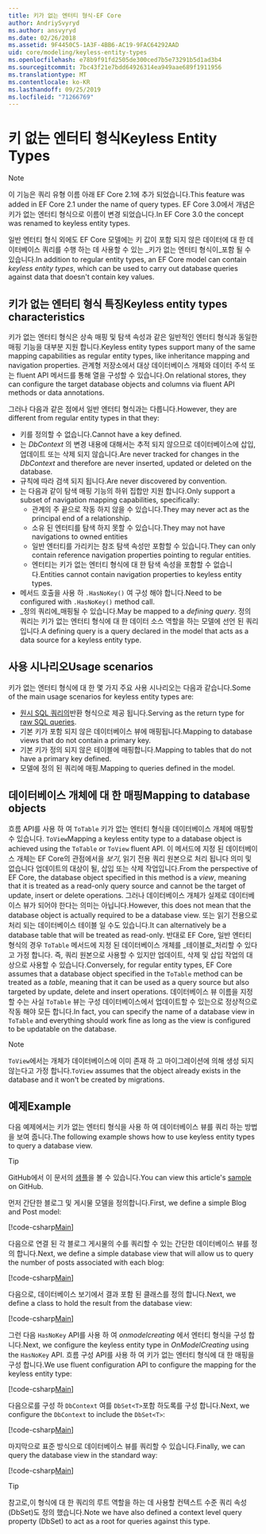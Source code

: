 ```yaml
---
title: 키가 없는 엔터티 형식-EF Core
author: AndriySvyryd
ms.author: ansvyryd
ms.date: 02/26/2018
ms.assetid: 9F4450C5-1A3F-4BB6-AC19-9FAC64292AAD
uid: core/modeling/keyless-entity-types
ms.openlocfilehash: e78b9f91fd2505de300ced7b5e73291b5d1ad3b4
ms.sourcegitcommit: 7bc43f21e7bdd64926314ea949aae689f1911956
ms.translationtype: MT
ms.contentlocale: ko-KR
ms.lasthandoff: 09/25/2019
ms.locfileid: "71266769"
---
```

# <a name="keyless-entity-types"></a><span data-ttu-id="656a5-102">키 없는 엔터티 형식</span><span class="sxs-lookup"><span data-stu-id="656a5-102">Keyless Entity Types</span></span>
> [!NOTE]
> <span data-ttu-id="656a5-103">이 기능은 쿼리 유형 이름 아래 EF Core 2.1에 추가 되었습니다.</span><span class="sxs-lookup"><span data-stu-id="656a5-103">This feature was added in EF Core 2.1 under the name of query types.</span></span> <span data-ttu-id="656a5-104">EF Core 3.0에서 개념은 키가 없는 엔터티 형식으로 이름이 변경 되었습니다.</span><span class="sxs-lookup"><span data-stu-id="656a5-104">In EF Core 3.0 the concept was renamed to keyless entity types.</span></span>

<span data-ttu-id="656a5-105">일반 엔터티 형식 외에도 EF Core 모델에는 키 값이 포함 되지 않은 데이터에 대 한 데이터베이스 쿼리를 수행 하는 데 사용할 수 있는 _키가 없는 엔터티 형식이_포함 될 수 있습니다.</span><span class="sxs-lookup"><span data-stu-id="656a5-105">In addition to regular entity types, an EF Core model can contain _keyless entity types_, which can be used to carry out database queries against data that doesn't contain key values.</span></span>

## <a name="keyless-entity-types-characteristics"></a><span data-ttu-id="656a5-106">키가 없는 엔터티 형식 특징</span><span class="sxs-lookup"><span data-stu-id="656a5-106">Keyless entity types characteristics</span></span>

<span data-ttu-id="656a5-107">키가 없는 엔터티 형식은 상속 매핑 및 탐색 속성과 같은 일반적인 엔터티 형식과 동일한 매핑 기능을 대부분 지원 합니다.</span><span class="sxs-lookup"><span data-stu-id="656a5-107">Keyless entity types support many of the same mapping capabilities as regular entity types, like inheritance mapping and navigation properties.</span></span> <span data-ttu-id="656a5-108">관계형 저장소에서 대상 데이터베이스 개체와 데이터 주석 또는 fluent API 메서드를 통해 열을 구성할 수 있습니다.</span><span class="sxs-lookup"><span data-stu-id="656a5-108">On relational stores, they can configure the target database objects and columns via fluent API methods or data annotations.</span></span>

<span data-ttu-id="656a5-109">그러나 다음과 같은 점에서 일반 엔터티 형식과는 다릅니다.</span><span class="sxs-lookup"><span data-stu-id="656a5-109">However, they are different from regular entity types in that they:</span></span>

- <span data-ttu-id="656a5-110">키를 정의할 수 없습니다.</span><span class="sxs-lookup"><span data-stu-id="656a5-110">Cannot have a key defined.</span></span>
- <span data-ttu-id="656a5-111">는 _DbContext_ 의 변경 내용에 대해서는 추적 되지 않으므로 데이터베이스에 삽입, 업데이트 또는 삭제 되지 않습니다.</span><span class="sxs-lookup"><span data-stu-id="656a5-111">Are never tracked for changes in the _DbContext_ and therefore are never inserted, updated or deleted on the database.</span></span>
- <span data-ttu-id="656a5-112">규칙에 따라 검색 되지 됩니다.</span><span class="sxs-lookup"><span data-stu-id="656a5-112">Are never discovered by convention.</span></span>
- <span data-ttu-id="656a5-113">는 다음과 같이 탐색 매핑 기능의 하위 집합만 지원 합니다.</span><span class="sxs-lookup"><span data-stu-id="656a5-113">Only support a subset of navigation mapping capabilities, specifically:</span></span>
  - <span data-ttu-id="656a5-114">관계의 주 끝으로 작동 하지 않을 수 있습니다.</span><span class="sxs-lookup"><span data-stu-id="656a5-114">They may never act as the principal end of a relationship.</span></span>
  - <span data-ttu-id="656a5-115">소유 된 엔터티를 탐색 하지 못할 수 있습니다.</span><span class="sxs-lookup"><span data-stu-id="656a5-115">They may not have navigations to owned entities</span></span>
  - <span data-ttu-id="656a5-116">일반 엔터티를 가리키는 참조 탐색 속성만 포함할 수 있습니다.</span><span class="sxs-lookup"><span data-stu-id="656a5-116">They can only contain reference navigation properties pointing to regular entities.</span></span>
  - <span data-ttu-id="656a5-117">엔터티는 키가 없는 엔터티 형식에 대 한 탐색 속성을 포함할 수 없습니다.</span><span class="sxs-lookup"><span data-stu-id="656a5-117">Entities cannot contain navigation properties to keyless entity types.</span></span>
- <span data-ttu-id="656a5-118">메서드 호출을 사용 하 `.HasNoKey()` 여 구성 해야 합니다.</span><span class="sxs-lookup"><span data-stu-id="656a5-118">Need to be configured with `.HasNoKey()` method call.</span></span>
- <span data-ttu-id="656a5-119">_정의 쿼리에_매핑될 수 있습니다.</span><span class="sxs-lookup"><span data-stu-id="656a5-119">May be mapped to a _defining query_.</span></span> <span data-ttu-id="656a5-120">정의 쿼리는 키가 없는 엔터티 형식에 대 한 데이터 소스 역할을 하는 모델에 선언 된 쿼리입니다.</span><span class="sxs-lookup"><span data-stu-id="656a5-120">A defining query is a query declared in the model that acts as a data source for a keyless entity type.</span></span>

## <a name="usage-scenarios"></a><span data-ttu-id="656a5-121">사용 시나리오</span><span class="sxs-lookup"><span data-stu-id="656a5-121">Usage scenarios</span></span>

<span data-ttu-id="656a5-122">키가 없는 엔터티 형식에 대 한 몇 가지 주요 사용 시나리오는 다음과 같습니다.</span><span class="sxs-lookup"><span data-stu-id="656a5-122">Some of the main usage scenarios for keyless entity types are:</span></span>

- <span data-ttu-id="656a5-123">[원시 SQL 쿼리의](xref:core/querying/raw-sql)반환 형식으로 제공 됩니다.</span><span class="sxs-lookup"><span data-stu-id="656a5-123">Serving as the return type for [raw SQL queries](xref:core/querying/raw-sql).</span></span>
- <span data-ttu-id="656a5-124">기본 키가 포함 되지 않은 데이터베이스 뷰에 매핑됩니다.</span><span class="sxs-lookup"><span data-stu-id="656a5-124">Mapping to database views that do not contain a primary key.</span></span>
- <span data-ttu-id="656a5-125">기본 키가 정의 되지 않은 테이블에 매핑합니다.</span><span class="sxs-lookup"><span data-stu-id="656a5-125">Mapping to tables that do not have a primary key defined.</span></span>
- <span data-ttu-id="656a5-126">모델에 정의 된 쿼리에 매핑.</span><span class="sxs-lookup"><span data-stu-id="656a5-126">Mapping to queries defined in the model.</span></span>

## <a name="mapping-to-database-objects"></a><span data-ttu-id="656a5-127">데이터베이스 개체에 대 한 매핑</span><span class="sxs-lookup"><span data-stu-id="656a5-127">Mapping to database objects</span></span>

<span data-ttu-id="656a5-128">흐름 API를 사용 하 여 `ToTable` 키가 없는 엔터티 형식을 데이터베이스 개체에 매핑할 수 있습니다. `ToView`</span><span class="sxs-lookup"><span data-stu-id="656a5-128">Mapping a keyless entity type to a database object is achieved using the `ToTable` or `ToView` fluent API.</span></span> <span data-ttu-id="656a5-129">이 메서드에 지정 된 데이터베이스 개체는 EF Core의 관점에서을 _보기_, 읽기 전용 쿼리 원본으로 처리 됩니다 의미 및 없습니다 업데이트의 대상이 될, 삽입 또는 삭제 작업입니다.</span><span class="sxs-lookup"><span data-stu-id="656a5-129">From the perspective of EF Core, the database object specified in this method is a _view_, meaning that it is treated as a read-only query source and cannot be the target of update, insert or delete operations.</span></span> <span data-ttu-id="656a5-130">그러나 데이터베이스 개체가 실제로 데이터베이스 뷰가 되어야 한다는 의미는 아닙니다.</span><span class="sxs-lookup"><span data-stu-id="656a5-130">However, this does not mean that the database object is actually required to be a database view.</span></span> <span data-ttu-id="656a5-131">또는 읽기 전용으로 처리 되는 데이터베이스 테이블 일 수도 있습니다.</span><span class="sxs-lookup"><span data-stu-id="656a5-131">It can alternatively be a database table that will be treated as read-only.</span></span> <span data-ttu-id="656a5-132">반대로 EF Core, 일반 엔터티 형식의 경우 `ToTable` 메서드에 지정 된 데이터베이스 개체를 _테이블로_처리할 수 있다고 가정 합니다. 즉, 쿼리 원본으로 사용할 수 있지만 업데이트, 삭제 및 삽입 작업의 대상으로 사용할 수 있습니다.</span><span class="sxs-lookup"><span data-stu-id="656a5-132">Conversely, for regular entity types, EF Core assumes that a database object specified in the `ToTable` method can be treated as a _table_, meaning that it can be used as a query source but also targeted by update, delete and insert operations.</span></span> <span data-ttu-id="656a5-133">데이터베이스 뷰 이름을 지정할 수는 사실 `ToTable` 뷰는 구성 데이터베이스에서 업데이트할 수 있는으로 정상적으로 작동 해야 모든 합니다.</span><span class="sxs-lookup"><span data-stu-id="656a5-133">In fact, you can specify the name of a database view in `ToTable` and everything should work fine as long as the view is configured to be updatable on the database.</span></span>

> [!NOTE]
> <span data-ttu-id="656a5-134">`ToView`에서는 개체가 데이터베이스에 이미 존재 하 고 마이그레이션에 의해 생성 되지 않는다고 가정 합니다.</span><span class="sxs-lookup"><span data-stu-id="656a5-134">`ToView` assumes that the object already exists in the database and it won't be created by migrations.</span></span>

## <a name="example"></a><span data-ttu-id="656a5-135">예제</span><span class="sxs-lookup"><span data-stu-id="656a5-135">Example</span></span>

<span data-ttu-id="656a5-136">다음 예제에서는 키가 없는 엔터티 형식을 사용 하 여 데이터베이스 뷰를 쿼리 하는 방법을 보여 줍니다.</span><span class="sxs-lookup"><span data-stu-id="656a5-136">The following example shows how to use keyless entity types to query a database view.</span></span>

> [!TIP]
> <span data-ttu-id="656a5-137">GitHub에서 이 문서의 [샘플](https://github.com/aspnet/EntityFramework.Docs/tree/master/samples/core/KeylessEntityTypes)을 볼 수 있습니다.</span><span class="sxs-lookup"><span data-stu-id="656a5-137">You can view this article's [sample](https://github.com/aspnet/EntityFramework.Docs/tree/master/samples/core/KeylessEntityTypes) on GitHub.</span></span>

<span data-ttu-id="656a5-138">먼저 간단한 블로그 및 게시물 모델을 정의합니다.</span><span class="sxs-lookup"><span data-stu-id="656a5-138">First, we define a simple Blog and Post model:</span></span>

[!code-csharp[Main](../../../samples/core/KeylessEntityTypes/Program.cs#Entities)]

<span data-ttu-id="656a5-139">다음으로 연결 된 각 블로그 게시물의 수를 쿼리할 수 있는 간단한 데이터베이스 뷰를 정의 합니다.</span><span class="sxs-lookup"><span data-stu-id="656a5-139">Next, we define a simple database view that will allow us to query the number of posts associated with each blog:</span></span>

[!code-csharp[Main](../../../samples/core/KeylessEntityTypes/Program.cs#View)]

<span data-ttu-id="656a5-140">다음으로, 데이터베이스 보기에서 결과 포함 된 클래스를 정의 합니다.</span><span class="sxs-lookup"><span data-stu-id="656a5-140">Next, we define a class to hold the result from the database view:</span></span>

[!code-csharp[Main](../../../samples/core/KeylessEntityTypes/Program.cs#KeylessEntityType)]

<span data-ttu-id="656a5-141">그런 다음 `HasNoKey` API를 사용 하 여 _onmodelcreating_ 에서 엔터티 형식을 구성 합니다.</span><span class="sxs-lookup"><span data-stu-id="656a5-141">Next, we configure the keyless entity type in _OnModelCreating_ using the `HasNoKey` API.</span></span>
<span data-ttu-id="656a5-142">흐름 구성 API를 사용 하 여 키가 없는 엔터티 형식에 대 한 매핑을 구성 합니다.</span><span class="sxs-lookup"><span data-stu-id="656a5-142">We use fluent configuration API to configure the mapping for the keyless entity type:</span></span>

[!code-csharp[Main](../../../samples/core/KeylessEntityTypes/Program.cs#Configuration)]

<span data-ttu-id="656a5-143">다음으로를 구성 하 `DbContext` 여를 `DbSet<T>`포함 하도록를 구성 합니다.</span><span class="sxs-lookup"><span data-stu-id="656a5-143">Next, we configure the `DbContext` to include the `DbSet<T>`:</span></span>

[!code-csharp[Main](../../../samples/core/KeylessEntityTypes/Program.cs#DbSet)]

<span data-ttu-id="656a5-144">마지막으로 표준 방식으로 데이터베이스 뷰를 쿼리할 수 있습니다.</span><span class="sxs-lookup"><span data-stu-id="656a5-144">Finally, we can query the database view in the standard way:</span></span>

[!code-csharp[Main](../../../samples/core/KeylessEntityTypes/Program.cs#Query)]

> [!TIP]
> <span data-ttu-id="656a5-145">참고로,이 형식에 대 한 쿼리의 루트 역할을 하는 데 사용할 컨텍스트 수준 쿼리 속성 (DbSet)도 정의 했습니다.</span><span class="sxs-lookup"><span data-stu-id="656a5-145">Note we have also defined a context level query property (DbSet) to act as a root for queries against this type.</span></span>
